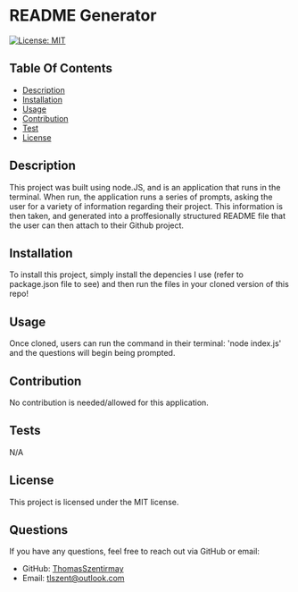 # README Generator
    
  [![License: MIT](https://img.shields.io/badge/License-MIT-yellow.svg)](https://opensource.org/licenses/MIT)

  ## Table Of Contents
  * [Description](#description)
  * [Installation](#installation)
  * [Usage](#usage)
  * [Contribution](#contribution)
  * [Test](#test)
  * [License](#license)


  ## Description
  This project was built using node.JS, and is an application that runs in the terminal. When run, the application runs a series of prompts, asking the user for a variety of information regarding their project. This information is then taken, and generated into a proffesionally structured README file that the user can then attach to their Github project.

  ## Installation
  To install this project, simply install the depencies I use (refer to package.json file to see) and then run the files in your cloned version of this repo!

  ## Usage
  Once cloned, users can run the command in their terminal: 'node index.js' and the questions will begin being prompted.

  ## Contribution
  No contribution is needed/allowed for this application.

  ## Tests
  N/A

  
## License
This project is licensed under the MIT license.

  ## Questions
  If you have any questions, feel free to reach out via GitHub or email:
  * GitHub: [ThomasSzentirmay](https://github.com/ThomasSzentirmay)
  * Email: tlszent@outlook.com